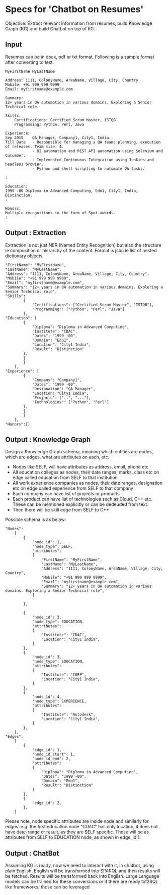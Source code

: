 # Specs for 'Chatbot on Resumes'

Objective: Extract relevant information from resumes, build Knowledge Graph (KG) and build Chatbot on top of KG.

## Input
Resumes can be in docx, pdf or txt format. Following is a sample format after converting to text.

```
MyFirstName MyLastName 

Address: 1111, ColonyName, AreaName, Village, City, Country 
Mobile: +91 999 999 9999 
Email: myfirstname@example.com 

Summary:
12+ years in QA automation in various domains. Exploring a Senior Technical role.

Skills:
	Certifications: Certified Scrum Master, ISTQB 
	Programming: Python, Perl, Java 

Experience:
Sep 2015 	QA Manager, Company1, City1, India. 
Till Date 	- Responsible for managing a QA team: planning, execution of releases. Team size: 4.
			- UI automation and REST API automation using Selenium and Cucumber. 
			- Implemented Continuous Integration using Jenkins and headless browser. 
			- Python and shell scripting to automate QA tasks. 

:

Education:
1999 -00 Diploma in Advanced Computing, Edu1, City1, India, Distinction. 
:

Honors:
Multiple recognitions in the form of Spot awards. 
:
```

## Output : Extraction
Extraction is not just NER (Named Entity Recognition) but also the structure ie composition or hierarchy of the content. Format is json ie list of nested dictionary objects.

```
"FirstName": "MyFirstName",
"LastName": "MyLastName",
"Address": "1111, ColonyName, AreaName, Village, City, Country",
"Mobile": "+91 999 999 9999",
"Email": "myfirstname@example.com",
"Summary": "12+ years in QA automation in various domains. Exploring a Senior Technical role",
"Skills": 
		{ 
			"Certifications": ["Certified Scrum Master", "ISTQB"],
			"Programming": ["Python", "Perl", "Java"]
		},
"Education": [
		{
			"Diploma": "Diploma in Advanced Computing",
			"Institute": "CDAC",
			"Dates": "1999 -00",
			"Domain": "Edu1", 
			"Location": "City1 India", 
			"Result": "Distinction"
		},
		{
		}
	],
"Experience": [
		{
			"Company": "Company1",
			"Dates": "1999 -00",
			"Designation": "QA Manager", 
			"Location: "City1 India", 
			"Projects": ["..", "..."],
			"Technologies": ["Python", "Perl"]
		},
		{
		}
	],	
"Honors":[]
```

## Output : Knowledge Graph
Design a Knowledge Graph schema, meaning which entities are nodes, which are edges, what are attributes on each, etc. 

- Nodes like SELF, will have attributes as address, email, phone etc
- All education colleges as nodes, their date ranges, marks, class etc on edge called education from SELF to that institution 
-  All work experience companies as nodes, their date ranges, designation etc on edge called experience from SELF to that company 
- Each company can have list of projects or products
- Each product can have list of technologies such as Cloud, C++ etc. These can be mentioned explicitly or can be dedeuded from text.
- Then there will be skill edge from SELF to C++

Possible schema is as below:

```
"Nodes": 
	[
		{
			"node_id": 1,
			"node_type": SELF,
			"attributes": 
			[
				"FirstName": "MyFirstName",
				"LastName": "MyLastName",
				"Address": "1111, ColonyName, AreaName, Village, City, Country",
				"Mobile": "+91 999 999 9999",
				"Email": "myfirstname@example.com",
				"Summary": "12+ years in QA automation in various domains. Exploring a Senior Technical role",
			]
			
		},
		
		{
			"node_id": 2,
			"node_type": EDUCATION,
			"attributes": 
			[
				"Institute": "CDAC",
				"Location": "City1 India", 
			]			
		},		
		{
			"node_id": 3,
			"node_type": EDUCATION,
			"attributes": 
			[
				"Institute": "COEP",
				"Location": "City1 India", 
			]			
		},		
		{
			"node_id": 4,
			"node_type": EXPERIENCE,
			"attributes": 
			[
				"Institute": "Autodesk",
				"Location": "City1 India", 
			]			
		},				
	],
"Edges":
	[
		{
			"edge_id": 1,
			"node_id_start": 1,
			"node_id_end": 2,
			"attributes": 
			[
				"Diploma": "Diploma in Advanced Computing",
				"Dates": "1999 -00",
				"Domain": "Edu1", 
				"Result": "Distinction"
			]
		},
		{
			"edge_id": 2,
		},
	]
```
Please note, node specific attributes are inside node and similarly for edges. e.g. the first education node "CDAC" has only location, it does not have date-range or result, as they are SELF specific. These will be as attributes from SELF to EDUCATION node, as shown in edge_id 1.

## Output : ChatBot

Assuming KG is ready, now we need to interact with it, in chatbot, using plain English. English will be transformed into SPARQL and then results will be fetched. Results will be transformed back into English. 
Large Language models can be trained for these conversions or if there are ready txt2SQL like frameworks, those can be leveraged
